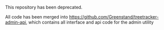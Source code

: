 This repository has been deprecated.

All code has been merged into https://github.com/Greenstand/treetracker-admin-api, which contains all interface and api code for the admin utility

